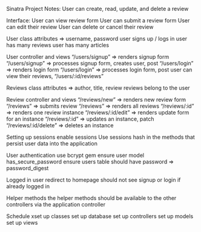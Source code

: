 Sinatra Project Notes: User can create, read, update, and delete a review

Interface:
User can view review form
User can submit a review form
User can edit their review
User can delete or cancel their review

User class
attributes => username, password
user signs up / logs in
user has many reviews
user has many articles

User controller and views
“/users/signup” => renders signup form
“/users/signup” => processes signup form, creates user, post
“/users/login” => renders login form
“/users/login” => processes login form, post
user can view their reviews, “/users/:id/reviews”

Reviews class
attributes => author, title, review
reviews belong to the user

Review controller and views
“/reviews/new” => renders new review form
“/reviews” => submits review
“/reviews” => renders all reviews
“/reviews/:id” => renders one review instance
“/reviews/:id/edit” => renders update form for an instance
“/reviews/:id” => updates an instance, patch
“/reviews/:id/delete” => deletes an instance

Setting up sessions
enable sessions
Use sessions hash in the methods that persist user data into the application

User authentication
use bcrypt gem
ensure user model has_secure_password
ensure users table should have password => password_digest

Logged in user
redirect to homepage
should not see signup or login if already logged in

Helper methods
the helper methods should be available to the other controllers via the application controller

Schedule
xset up classes
set up database
set up controllers
set up models
set up views
